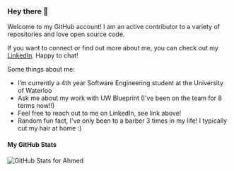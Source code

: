 ### Hey there 👋

Welcome to my GitHub account! I am an active contributor to a variety of repositories and love open source code.

If you want to connect or find out more about me, you can check out my [LinkedIn](https://www.linkedin.com/in/ahmedhamodi/). Happy to chat!

Some things about me:
- I’m currently a 4th year Software Engineering student at the University of Waterloo
- Ask me about my work with UW Blueprint (I've been on the team for 8 terms now!!)
- Feel free to reach out to me on LinkedIn, see link above!
- Random fun fact, I've only been to a barber 3 times in my life! I typically cut my hair at home :)

#### My GitHub Stats

![GitHub Stats for Ahmed](https://github-readme-stats.vercel.app/api?username=ahmedhamodi&show_icons=true&theme=merko&count_private=true)
